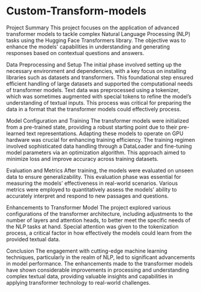 # Custom-Transform-models

Project Summary
This project focuses on the application of advanced transformer models to tackle complex Natural Language Processing (NLP) tasks using the Hugging Face Transformers library. The objective was to enhance the models' capabilities in understanding and generating responses based on contextual questions and answers.

Data Preprocessing and Setup
The initial phase involved setting up the necessary environment and dependencies, with a key focus on installing libraries such as datasets and transformers. This foundational step ensured efficient handling of large datasets and supported the computational needs of transformer models. Text data was preprocessed using a tokenizer, which was sometimes augmented with special tokens to refine the model’s understanding of textual inputs. This process was critical for preparing the data in a format that the transformer models could effectively process.

Model Configuration and Training
The transformer models were initialized from a pre-trained state, providing a robust starting point due to their pre-learned text representations. Adapting these models to operate on GPU hardware was crucial for enhancing training efficiency. The training regimen involved sophisticated data handling through a DataLoader and fine-tuning model parameters via an optimization algorithm. This approach aimed to minimize loss and improve accuracy across training datasets.

Evaluation and Metrics
After training, the models were evaluated on unseen data to ensure generalizability. This evaluation phase was essential for measuring the models' effectiveness in real-world scenarios. Various metrics were employed to quantitatively assess the models' ability to accurately interpret and respond to new passages and questions.

Enhancements to Transformer Model
The project explored various configurations of the transformer architecture, including adjustments to the number of layers and attention heads, to better meet the specific needs of the NLP tasks at hand. Special attention was given to the tokenization process, a critical factor in how effectively the models could learn from the provided textual data.

Conclusion
The engagement with cutting-edge machine learning techniques, particularly in the realm of NLP, led to significant advancements in model performance. The enhancements made to the transformer models have shown considerable improvements in processing and understanding complex textual data, providing valuable insights and capabilities in applying transformer technology to real-world challenges.

